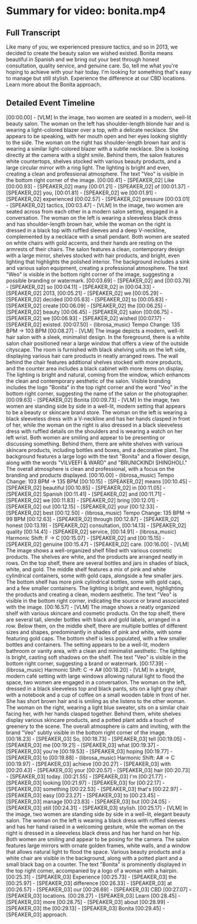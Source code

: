 # Summary for video: bonita.mp4

## Full Transcript
Like many of you, we experienced pressure tactics, and so in 2013, we decided to create the beauty salon we wished existed. Bonita means beautiful in Spanish and we bring out your best through honest consultation, quality service, and genuine care. So, tell me what you're hoping to achieve with your hair today. I'm looking for something that's easy to manage but still stylish. Experience the difference at our CBD locations. Learn more about the Bonita approach.

## Detailed Event Timeline

[00:00.00] - [VLM] In the image, two women are seated in a modern, well-lit beauty salon. The woman on the left has shoulder-length blonde hair and is wearing a light-colored blazer over a top, with a delicate necklace. She appears to be speaking, with her mouth open and her eyes looking slightly to the side. The woman on the right has shoulder-length brown hair and is wearing a similar light-colored blazer with a subtle necklace. She is looking directly at the camera with a slight smile. Behind them, the salon features white countertops, shelves stocked with various beauty products, and a large circular mirror with a ring light. The lighting is bright and even, creating a clean and professional atmosphere. The text "Veo" is visible in the bottom right corner of the image.
[00:00.41] - [SPEAKER_02] Like
[00:00.93] - [SPEAKER_02] many
[00:01.21] - [SPEAKER_02] of
[00:01.37] - [SPEAKER_02] you,
[00:01.81] - [SPEAKER_02] we
[00:01.91] - [SPEAKER_02] experienced
[00:02.57] - [SPEAKER_02] pressure
[00:03.01] - [SPEAKER_02] tactics,
[00:03.47] - [VLM] In the image, two women are seated across from each other in a modern salon setting, engaged in a conversation. The woman on the left is wearing a sleeveless black dress and has shoulder-length brown hair, while the woman on the right is dressed in a black top with ruffled sleeves and a deep V-neckline, complemented by a necklace with a small pendant. Both women are seated on white chairs with gold accents, and their hands are resting on the armrests of their chairs. The salon features a clean, contemporary design with a large mirror, shelves stocked with hair products, and bright, even lighting that highlights the polished interior. The background includes a sink and various salon equipment, creating a professional atmosphere. The text "Weo" is visible in the bottom right corner of the image, suggesting a possible branding or watermark.
[00:03.69] - [SPEAKER_02] and
[00:03.79] - [SPEAKER_02] so
[00:04.11] - [SPEAKER_02] in
[00:04.33] - [SPEAKER_02] 2013,
[00:05.21] - [SPEAKER_02] we
[00:05.29] - [SPEAKER_02] decided
[00:05.63] - [SPEAKER_02] to
[00:05.83] - [SPEAKER_02] create
[00:06.09] - [SPEAKER_02] the
[00:06.25] - [SPEAKER_02] beauty
[00:06.45] - [SPEAKER_02] salon
[00:06.75] - [SPEAKER_02] we
[00:06.93] - [SPEAKER_02] wished
[00:07.17] - [SPEAKER_02] existed.
[00:07.50] - (librosa_music) Tempo Change: 135 BPM -> 103 BPM
[00:08.27] - [VLM] The image depicts a modern, well-lit hair salon with a sleek, minimalist design. In the foreground, there is a white salon chair positioned near a large window that offers a view of the outside cityscape. The room is furnished with black shelving units on the left side, displaying various hair care products in neatly arranged rows. The wall behind the chair features additional shelves stocked with more products, and the counter area includes a black cabinet with more items on display. The lighting is bright and natural, coming from the window, which enhances the clean and contemporary aesthetic of the salon. Visible branding includes the logo "Bonita" in the top right corner and the word "Veo" in the bottom right corner, suggesting the name of the salon or the photographer.
[00:09.63] - [SPEAKER_02] Bonita
[00:09.73] - [VLM] In the image, two women are standing side by side in a well-lit, modern setting that appears to be a beauty or skincare brand store. The woman on the left is wearing a black sleeveless dress with a V-neckline and has her hands clasped in front of her, while the woman on the right is also dressed in a black sleeveless dress with ruffled details on the shoulders and is wearing a watch on her left wrist. Both women are smiling and appear to be presenting or discussing something. Behind them, there are white shelves with various skincare products, including bottles and boxes, and a decorative plant. The background features a large logo with the text "Bonita" and a flower design, along with the words "VILVEEFI & WARD" and "BRUNICKINDI SHINGHOLI." The overall atmosphere is clean and professional, with a focus on the branding and products displayed.
[00:10.00] - (librosa_music) Tempo Change: 103 BPM -> 135 BPM
[00:10.15] - [SPEAKER_02] means
[00:10.45] - [SPEAKER_02] beautiful
[00:10.85] - [SPEAKER_02] in
[00:11.05] - [SPEAKER_02] Spanish
[00:11.41] - [SPEAKER_02] and
[00:11.71] - [SPEAKER_02] we
[00:11.83] - [SPEAKER_02] bring
[00:12.01] - [SPEAKER_02] out
[00:12.15] - [SPEAKER_02] your
[00:12.33] - [SPEAKER_02] best
[00:12.50] - (librosa_music) Tempo Change: 135 BPM -> 99 BPM
[00:12.63] - [SPEAKER_02] through
[00:12.87] - [SPEAKER_02] honest
[00:13.19] - [SPEAKER_02] consultation,
[00:14.13] - [SPEAKER_02] quality
[00:14.41] - [SPEAKER_02] service,
[00:14.91] - (librosa_music) Harmonic Shift: F -> C
[00:15.07] - [SPEAKER_02] and
[00:15.15] - [SPEAKER_02] genuine
[00:15.47] - [SPEAKER_02] care.
[00:16.00] - [VLM] The image shows a well-organized shelf filled with various cosmetic products. The shelves are white, and the products are arranged neatly in rows. On the top shelf, there are several bottles and jars in shades of black, white, and gold. The middle shelf features a mix of pink and white cylindrical containers, some with gold caps, alongside a few smaller jars. The bottom shelf has more pink cylindrical bottles, some with gold caps, and a few smaller containers. The lighting is bright and even, highlighting the products and creating a clean, modern aesthetic. The text "Veo" is visible in the bottom right corner, indicating the source or brand associated with the image.
[00:16.57] - [VLM] The image shows a neatly organized shelf with various skincare and cosmetic products. On the top shelf, there are several tall, slender bottles with black and gold labels, arranged in a row. Below them, on the middle shelf, there are multiple bottles of different sizes and shapes, predominantly in shades of pink and white, with some featuring gold caps. The bottom shelf is less populated, with a few smaller bottles and containers. The setting appears to be a well-lit, modern bathroom or vanity area, with a clean and minimalist aesthetic. The lighting is bright, casting soft shadows on the shelf. The text "Veo" is visible in the bottom right corner, suggesting a brand or watermark.
[00:17.39] - (librosa_music) Harmonic Shift: C -> A#
[00:18.20] - [VLM] In a bright, modern café setting with large windows allowing natural light to flood the space, two women are engaged in a conversation. The woman on the left, dressed in a black sleeveless top and black pants, sits on a light gray chair with a notebook and a cup of coffee on a small wooden table in front of her. She has short brown hair and is smiling as she listens to the other woman. The woman on the right, wearing a light blue sweater, sits on a similar chair facing her, with her hands clasped together. Behind them, white shelves display various skincare products, and a potted plant adds a touch of greenery to the scene. The overall atmosphere is calm and inviting, with the brand "Veo" subtly visible in the bottom right corner of the image.
[00:18.23] - [SPEAKER_03] So,
[00:18.73] - [SPEAKER_03] tell
[00:19.05] - [SPEAKER_03] me
[00:19.21] - [SPEAKER_03] what
[00:19.37] - [SPEAKER_03] you're
[00:19.53] - [SPEAKER_03] hoping
[00:19.77] - [SPEAKER_03] to
[00:19.88] - (librosa_music) Harmonic Shift: A# -> C
[00:19.97] - [SPEAKER_03] achieve
[00:20.27] - [SPEAKER_03] with
[00:20.43] - [SPEAKER_03] your
[00:20.57] - [SPEAKER_03] hair
[00:20.73] - [SPEAKER_03] today.
[00:21.55] - [SPEAKER_03] I'm
[00:21.77] - [SPEAKER_03] looking
[00:21.97] - [SPEAKER_03] for
[00:22.17] - [SPEAKER_03] something
[00:22.53] - [SPEAKER_03] that's
[00:22.97] - [SPEAKER_03] easy
[00:23.27] - [SPEAKER_03] to
[00:23.45] - [SPEAKER_03] manage
[00:23.83] - [SPEAKER_03] but
[00:24.05] - [SPEAKER_03] still
[00:24.31] - [SPEAKER_03] stylish.
[00:25.17] - [VLM] In the image, two women are standing side by side in a well-lit, elegant beauty salon. The woman on the left is wearing a black dress with ruffled sleeves and has her hand raised in a welcoming gesture, while the woman on the right is dressed in a sleeveless black dress and has her hand on her hip. Both women are smiling and appear to be posing for the camera. The salon features large mirrors with ornate golden frames, white walls, and a window that allows natural light to flood the space. Various beauty products and a white chair are visible in the background, along with a potted plant and a small black bag on a counter. The text "Bonita" is prominently displayed in the top right corner, accompanied by a logo of a woman with a hairpin.
[00:25.31] - [SPEAKER_03] Experience
[00:25.73] - [SPEAKER_03] the
[00:25.97] - [SPEAKER_03] difference
[00:26.33] - [SPEAKER_03] at
[00:26.57] - [SPEAKER_03] our
[00:26.69] - [SPEAKER_03] CBD
[00:27.07] - [SPEAKER_03] locations.
[00:28.27] - [SPEAKER_03] Learn
[00:28.45] - [SPEAKER_03] more
[00:28.75] - [SPEAKER_03] about
[00:28.99] - [SPEAKER_03] the
[00:29.13] - [SPEAKER_03] Bonita
[00:29.45] - [SPEAKER_03] approach.